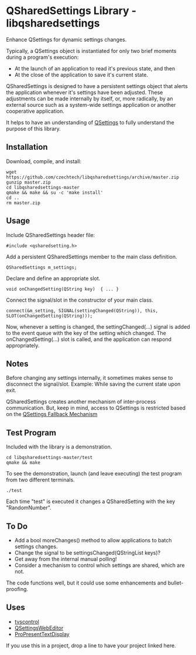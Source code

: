 QSharedSettings Library - libqsharedsettings
============================================

Enhance QSettings for dynamic settings changes.

Typically, a QSettings object is instantiated for only two brief moments during a program's execution:
- At the launch of an application to read it's previous state, and then
- At the close of the application to save it's current state.

QSharedSettings is designed to have a persistent settings object that alerts the application whenever it's settings have been adjusted. These adjustments can be made internally by itself, or, more radically, by an external source such as a system-wide settings application or another cooperative application.

It helps to have an understanding of [QSettings](http://qt-project.org/doc/qt-4.8/qsettings.html) to fully understand the purpose of this library.


Installation
------------

Download, compile, and install:

    wget https://github.com/czechtech/libqsharedsettings/archive/master.zip
    gunzip master.zip
    cd libqsharedsettings-master
    qmake && make && su -c 'make install'
    cd ..
    rm master.zip


Usage
-----

Include QSharedSettings header file:

    #include <qsharedsetting.h>

Add a persistent QSharedSettings member to the main class definition.

    QSharedSettings m_settings;

Declare and define an appropriate slot.

    void onChangedSetting(QString key)  { ... }

Connect the signal/slot in the constructor of your main class.

    connect(&m_setting, SIGNAL(settingChanged(QString)), this, SLOT(onChangedSetting(QString)));

Now, whenever a setting is changed, the settingChanged(...) signal is added to the event queue with the key of the setting which changed.  The onChangedSetting(...) slot is called, and the application can respond appropriately.

Notes
-----

Before changing any settings internally, it sometimes makes sense to disconnect the signal/slot.  Example: While saving the current state upon exit.

QSharedSettings creates another mechanism of inter-process communication.  But, keep in mind, access to QSettings is restricted based on the [QSettings Fallback Mechanism](qt-project.org/doc/qt-4.8/qsettings.html#fallback-mechanism)


Test Program
------------

Included with the library is a demonstration.

    cd libqsharedsettings-master/test
    qmake && make

To see the demonstration, launch (and leave executing) the test program from two different terminals.

    ./test

Each time "test" is executed it changes a QSharedSetting with the key "RandomNumber".


To Do
-----

- Add a bool moreChanges() method to allow applications to batch settings changes.
- Change the signal to be settingsChanged(QStringList keys)?
- Get away from the internal manual polling!
- Consider a mechanism to control which settings are shared, which are not.

The code functions well, but it could use some enhancements and bullet-proofing.


Uses
----

- [tvscontrol](https://code.google.com/p/tvscontrol/)
- [QSettingsWebEditor](https://github.com/czechtech/QSettingsWebEditor)
- [ProPresentTextDisplay]()

If you use this in a project, drop a line to have your project linked here.
